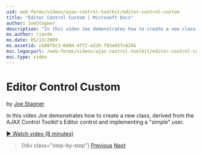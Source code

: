 ```yaml
---
uid: web-forms/videos/ajax-control-toolkit/editor-control-custom
title: "Editor Control Custom | Microsoft Docs"
author: JoeStagner
description: "In this video Joe demonstrates how to create a new class, derived from the AJAX Control Toolkit's Editor control and implementing a “simple” user."
ms.author: riande
ms.date: 05/13/2009
ms.assetid: c688f8c3-0d0d-4ff2-a32b-f93e05fc826b
msc.legacyurl: /web-forms/videos/ajax-control-toolkit/editor-control-custom
msc.type: video
---
```

Editor Control Custom
====================
by [Joe Stagner](https://github.com/JoeStagner)

In this video Joe demonstrates how to create a new class, derived from the AJAX Control Toolkit's Editor control and implementing a "simple" user.

[&#9654; Watch video (8 minutes)](https://channel9.msdn.com/Blogs/ASP-NET-Site-Videos/editor-control-custom)

> [!div class="step-by-step"]
> [Previous](editor-control.md)
> [Next](create-a-new-custom-extender.md)
